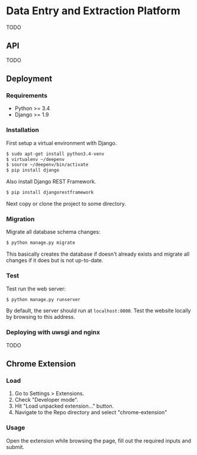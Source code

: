 # Data Entry and Extraction Platform

TODO

## API

TODO

## Deployment

### Requirements

* Python >= 3.4
* Django >= 1.9

### Installation

First setup a virtual environment with Django.

```bash
$ sudo apt-get install python3.4-venv
$ virtualenv ~/deepenv
$ source ~/deepenv/bin/activate
$ pip install django
```

Also install Django REST Framework.

```bash
$ pip install djangorestframework
```

Next copy or clone the project to some directory.

### Migration

Migrate all database schema changes:

```bash
$ python manage.py migrate
```

This basically creates the database if doesn't already exists and migrate all changes if it does but is not up-to-date.

### Test

Test run the web server:

```bash
$ python manage.py runserver
```

By default, the server should run at `localhost:8000`. Test the website locally by browsing to this address.

### Deploying with uwsgi and nginx

TODO

## Chrome Extension

### Load
1. Go to Settings > Extensions.
2. Check "Developer mode".
3. Hit "Load unpacked extension..." button.
4. Navigate to the Repo directory and select "chrome-extension"

### Usage
Open the extension while browsing the page, fill out the required inputs and submit.
